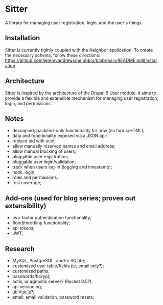 # Sitter

A library for managing user registration, login, and the user's things.

## Installation

Sitter is currently tightly coupled with the Neighbor application. To create the necessary schema, follow these directions:
https://github.com/jeremyandrews/neighbor/blob/main/README.md#installation

## Architecture

Sitter is inspired by the architecture of the Drupal 6 User module. It aims to provide a flexible and extensible mechanism for managing user registration, login, and permissions.

## Notes

 - decoupled; backend-only functionality for now (no forms/HTML);
 - data and functionality exposed via a JSON api;
 - replace uid with uuid;
 - allow manually reserved names and email address;
 - allow manual blocking of users;
 - pluggable user registration;
 - pluggable user login/validation;
 - track when users log-in (logging and timestamp);
 - hook_login;
 - roles and permissions;
 - test coverage;

## Add-ons (used for blog series; proves out extensibility)

 - two-factor authentication functionality;
 - flood/throttling functionality;
 - api tokens;
 - JWT;

## Research

 - MySQL, PostgreSQL, and/or SQLite;
 - customized user table/fields (ie, email only?);
 - customized paths;
 - passwords/bcrypt;
 - actix, or agnostic server? (Rocket 0.5?);
 - api versioning;
 - ui: Vue.js?;
 - email: email validation, password resets;
